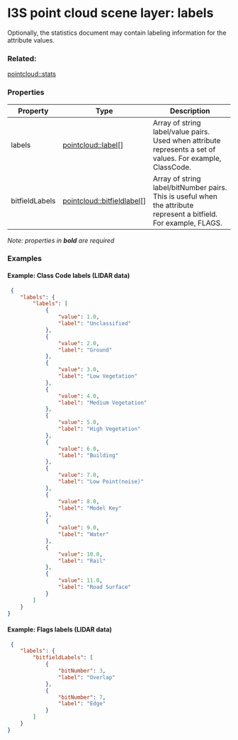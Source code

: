 # I3S point cloud scene layer: labels

Optionally, the statistics document may contain labeling information for the attribute values.

### Related:

[pointcloud::stats](stats.md)
### Properties

| Property | Type | Description |
| --- | --- | --- |
| labels | [pointcloud::label](label.md)[] | Array of string label/value pairs. Used when attribute represents a set of values. For example, ClassCode. |
| bitfieldLabels | [pointcloud::bitfieldlabel](bitfieldlabel.md)[] | Array of string label/bitNumber pairs. This is useful when the attribute represent a bitfield. For example, FLAGS. |

*Note: properties in **bold** are required*

### Examples 

#### Example: Class Code labels (LIDAR data) 

```json
 {
    "labels": {
        "labels": [
            {
                "value": 1.0,
                "label": "Unclassified"
            },
            {
                "value": 2.0,
                "label": "Ground"
            },
            {
                "value": 3.0,
                "label": "Low Vegetation"
            },
            {
                "value": 4.0,
                "label": "Medium Vegetation"
            },
            {
                "value": 5.0,
                "label": "High Vegetation"
            },
            {
                "value": 6.0,
                "label": "Building"
            },
            {
                "value": 7.0,
                "label": "Low Point(noise)"
            },
            {
                "value": 8.0,
                "label": "Model Key"
            },
            {
                "value": 9.0,
                "label": "Water"
            },
            {
                "value": 10.0,
                "label": "Rail"
            },
            {
                "value": 11.0,
                "label": "Road Surface"
            }
        ]
    }
} 
```

#### Example: Flags labels (LIDAR data) 

```json
 {
    "labels": {
        "bitfieldLabels": [
            {
                "bitNumber": 3,
                "label": "Overlap"
            },
            {
                "bitNumber": 7,
                "label": "Edge"
            }
        ]
    }
} 
```

